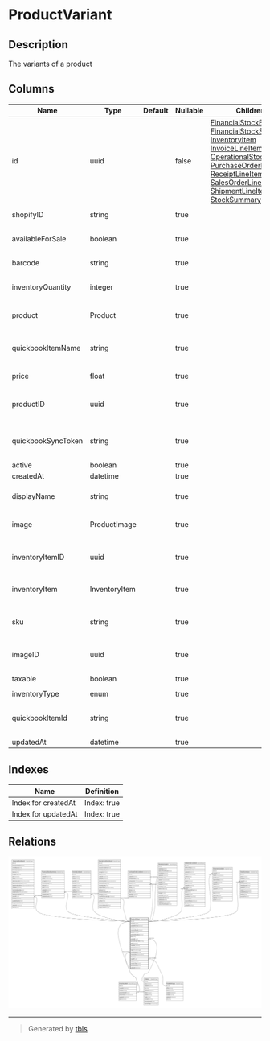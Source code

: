 # ProductVariant

## Description

The variants of a product

## Columns

| Name | Type | Default | Nullable | Children | Parents | Comment |
| ---- | ---- | ------- | -------- | -------- | ------- | ------- |
| id | uuid |  | false | [FinancialStockEvent](FinancialStockEvent.md) [FinancialStockSummary](FinancialStockSummary.md) [InventoryItem](InventoryItem.md) [InvoiceLineItem](InvoiceLineItem.md) [OperationalStockEvent](OperationalStockEvent.md) [PurchaseOrderLineItem](PurchaseOrderLineItem.md) [ReceiptLineItem](ReceiptLineItem.md) [SalesOrderLineItem](SalesOrderLineItem.md) [ShipmentLineItem](ShipmentLineItem.md) [StockSummary](StockSummary.md) |  |  |
| shopifyID | string |  | true |  |  | Shopify product ID |
| availableForSale | boolean |  | true |  |  | Is the product available for sale |
| barcode | string |  | true |  |  | The barcode of the product |
| inventoryQuantity | integer |  | true |  |  | The inventory quantity of the product |
| product | Product |  | true |  | [Product](Product.md) | The product of the product variant |
| quickbookItemName | string |  | true |  |  | The quickbook item name of the product |
| price | float |  | true |  |  | The price of the product |
| productID | uuid |  | true |  | [Product](Product.md) | The product ID of the product variant |
| quickbookSyncToken | string |  | true |  |  | The quickbook sync token of the product |
| active | boolean |  | true |  |  | active |
| createdAt | datetime |  | true |  |  | createdAt |
| displayName | string |  | true |  |  | The display name of the product |
| image | ProductImage |  | true |  | [ProductImage](ProductImage.md) | The image of the product variant |
| inventoryItemID | uuid |  | true |  | [InventoryItem](InventoryItem.md) | The inventory item ID of the product deprecated |
| inventoryItem | InventoryItem |  | true |  | [InventoryItem](InventoryItem.md) | The inventory item of the product |
| sku | string |  | true |  |  | The sku(Stock Keeping Unit) of the product |
| imageID | uuid |  | true |  | [ProductImage](ProductImage.md) | The image of the product variant |
| taxable | boolean |  | true |  |  | Is the product taxable |
| inventoryType | enum |  | true |  |  | inventoryType |
| quickbookItemId | string |  | true |  |  | The quickbook item ID of the product |
| updatedAt | datetime |  | true |  |  | updatedAt |

## Indexes

| Name | Definition |
| ---- | ---------- |
| Index for createdAt | Index: true |
| Index for updatedAt | Index: true |

## Relations

![er](ProductVariant.svg)

---

> Generated by [tbls](https://github.com/k1LoW/tbls)
